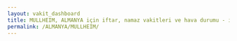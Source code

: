 ```yaml
---
layout: vakit_dashboard
title: MULLHEIM, ALMANYA için iftar, namaz vakitleri ve hava durumu - ilçe/eyalet seç
permalink: /ALMANYA/MULLHEIM/
---
```


<script type="text/javascript">
  var GLOBAL_COUNTRY = 'ALMANYA';
  var GLOBAL_CITY = 'MULLHEIM';
  var GLOBAL_STATE = '';
  var lat = 72;
  var lon = 21;
</script>
